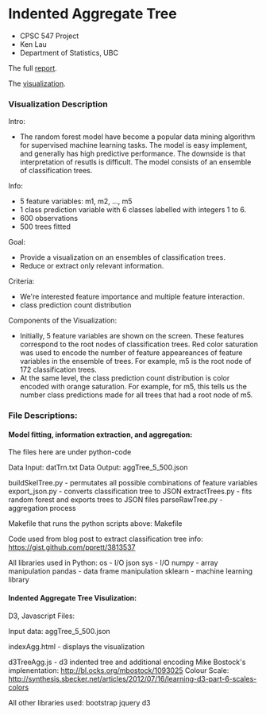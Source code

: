 
Indented Aggregate Tree
=======================================

- CPSC 547 Project
- Ken Lau
- Department of Statistics, UBC

The full [report](http://kenlau177.github.io/Indented-Agg-Tree/cpsc547-writeup-final2.pdf).

The [visualization](http://kenlau177.github.io/Indented-Agg-Tree/).

### Visualization Description

Intro:
- The random forest model have become a popular data mining algorithm for supervised machine learning tasks. The model is easy implement, and generally has high predictive performance. The downside is that interpretation of resutls is difficult. The model consists of an ensemble of classification trees. 

Info:
- 5 feature variables: m1, m2, ..., m5
- 1 class prediction variable with 6 classes labelled with integers 1 to 6.
- 600 observations
- 500 trees fitted

Goal:
- Provide a visualization on an ensembles of classification trees.
- Reduce or extract only relevant information.

Criteria:
- We're interested feature importance and multiple feature interaction.
- class prediction count distribution

Components of the Visualization:
- Initially, 5 feature variables are shown on the screen. These features correspond to the root nodes of classification trees. Red color saturation was used to encode the number of feature appeareances of feature variables in the ensemble of trees. For example, m5 is the root node of 172 classification trees.
- At the same level, the class prediction count distribution is color encoded with orange saturation. For example, for m5, this tells us the number class predictions made for all trees that had a root node of m5.

### File Descriptions:

#### Model fitting, information extraction, and aggregation:
The files here are under python-code

Data Input: datTrn.txt
Data Output: aggTree_5_500.json

buildSkelTree.py - permutates all possible combinations of feature variables
export_json.py - converts classification tree to JSON
extractTrees.py - fits random forest and exports trees to JSON files
parseRawTree.py - aggregation process

Makefile that runs the python scripts above:
Makefile

Code used from blog post to extract classification tree info:
https://gist.github.com/pprett/3813537

All libraries used in Python:
os - I/O
json
sys - I/O
numpy - array manipulation
pandas - data frame manipulation
sklearn - machine learning library

#### Indented Aggregate Tree Visulization:
D3, Javascript Files:

Input data: aggTree_5_500.json

indexAgg.html - displays the visualization

d3TreeAgg.js - d3 indented tree and additional encoding
Mike Bostock's implenentation: http://bl.ocks.org/mbostock/1093025
Colour Scale: http://synthesis.sbecker.net/articles/2012/07/16/learning-d3-part-6-scales-colors

All other libraries used:
bootstrap
jquery
d3





